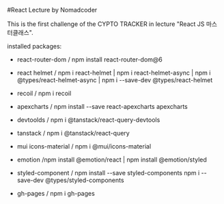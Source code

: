 #React Lecture by Nomadcoder

This is the first challenge of the CYPTO TRACKER in lecture "React JS 마스터클래스".

installed packages:

- react-router-dom / npm install react-router-dom@6
- react helmet /
  npm i react-helmet | npm i react-helmet-async | npm i @types/react-helmet-async | npm i --save-dev @types/react-helmet

- recoil / npm i recoil
- apexcharts / npm install --save react-apexcharts apexcharts
- devtoolds / npm i @tanstack/react-query-devtools
- tanstack / npm i @tanstack/react-query
- mui icons-material / npm i @mui/icons-material
- emotion /npm install @emotion/react | npm install @emotion/styled
- styled-component / npm install --save styled-components npm i --save-dev @types/styled-components
- gh-pages / npm i gh-pages

